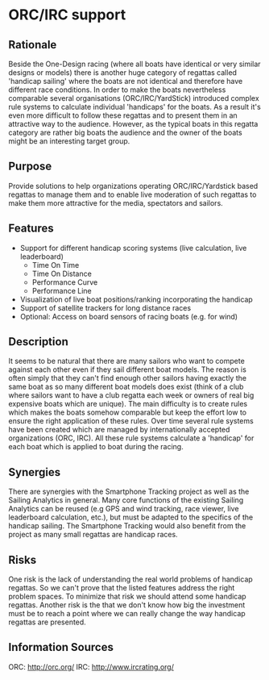 # ORC/IRC support

## Rationale

Beside the One-Design racing (where all boats have identical or very similar designs or models) there is another huge category of regattas called 'handicap sailing' where the boats are not identical and therefore have different race conditions. In order to make the boats nevertheless comparable several organisations (ORC/IRC/YardStick) introduced complex rule systems to calculate individual 'handicaps' for the boats. As a result it's even more difficult to follow these regattas and to present them in an attractive way to the audience.
However, as the typical boats in this regatta category are rather big boats the audience and the owner of the boats might be an interesting target group.

## Purpose

Provide solutions to help organizations operating ORC/IRC/Yardstick based regattas to manage them and to enable  live moderation of such regattas to make them more attractive for the media, spectators and sailors.

## Features

* Support for different handicap scoring systems (live calculation, live leaderboard)
    * Time On Time
    * Time On Distance
    * Performance Curve
    * Performance Line
* Visualization of live boat positions/ranking incorporating the handicap
* Support of satellite trackers for long distance races
* Optional: Access on board sensors of racing boats (e.g. for wind)

## Description

It seems to be natural that there are many sailors who want to compete against each other even if they sail different boat models. The reason is often simply that they can't find enough other sailors having exactly the same boat as so many different boat models does exist (think of a club where sailors want to have a club regatta each week or owners of real big expensive boats which are unique). The main difficulty is to create rules which makes the boats somehow comparable but keep the effort low to ensure the right application of these rules. Over time several rule systems have been created which are managed by internationally accepted organizations (ORC, IRC).
All these rule systems calculate a 'handicap' for each boat which is applied to boat during the racing.



## Synergies
There are synergies with the Smartphone Tracking project as well as the Sailing Analytics in general.
Many core functions of the existing Sailing Analytics can be reused (e.g GPS and wind tracking, race viewer, live leaderboard calculation, etc.), but must be adapted to the specifics of the handicap sailing.
The Smartphone Tracking would also benefit from the project as many small regattas are handicap races.

## Risks
One risk is the lack of understanding the real world problems of handicap regattas. So we can't prove that the listed features address the right problem spaces. To minimize that risk we should attend some handicap regattas.
Another risk is the that we don't know how big the investment must be to reach a point where we can really change the way handicap regattas are presented.

## Information Sources
ORC: http://orc.org/
IRC: http://www.ircrating.org/

